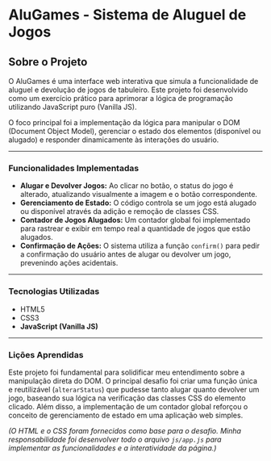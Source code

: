 # AluGames - Sistema de Aluguel de Jogos

##  Sobre o Projeto

O AluGames é uma interface web interativa que simula a funcionalidade de aluguel e devolução de jogos de tabuleiro. Este projeto foi desenvolvido como um exercício prático para aprimorar a lógica de programação utilizando JavaScript puro (Vanilla JS).

O foco principal foi a implementação da lógica para manipular o DOM (Document Object Model), gerenciar o estado dos elementos (disponível ou alugado) e responder dinamicamente às interações do usuário.

---

###  Funcionalidades Implementadas

* **Alugar e Devolver Jogos:** Ao clicar no botão, o status do jogo é alterado, atualizando visualmente a imagem e o botão correspondente.
* **Gerenciamento de Estado:** O código controla se um jogo está alugado ou disponível através da adição e remoção de classes CSS.
* **Contador de Jogos Alugados:** Um contador global foi implementado para rastrear e exibir em tempo real a quantidade de jogos que estão alugados.
* **Confirmação de Ações:** O sistema utiliza a função `confirm()` para pedir a confirmação do usuário antes de alugar ou devolver um jogo, prevenindo ações acidentais.

---

###  Tecnologias Utilizadas

* HTML5
* CSS3
* **JavaScript (Vanilla JS)**

---

###  Lições Aprendidas

Este projeto foi fundamental para solidificar meu entendimento sobre a manipulação direta do DOM. O principal desafio foi criar uma função única e reutilizável (`alterarStatus`) que pudesse tanto alugar quanto devolver um jogo, baseando sua lógica na verificação das classes CSS do elemento clicado. Além disso, a implementação de um contador global reforçou o conceito de gerenciamento de estado em uma aplicação web simples.

*(O HTML e o CSS foram fornecidos como base para o desafio. Minha responsabilidade foi desenvolver todo o arquivo `js/app.js` para implementar as funcionalidades e a interatividade da página.)*
